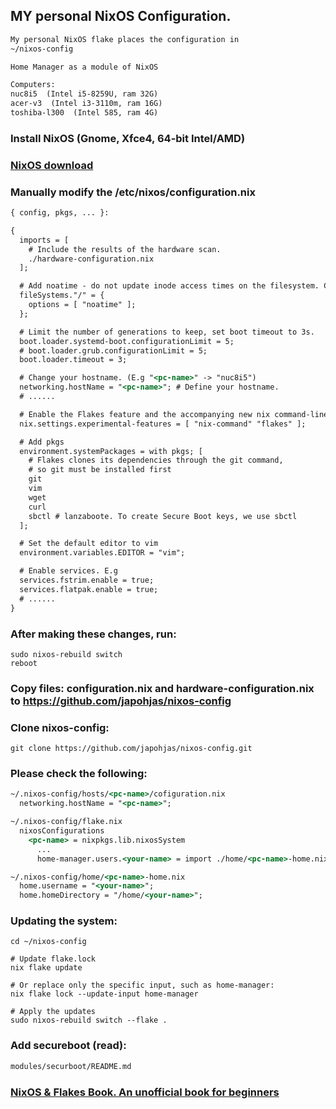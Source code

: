 ## MY personal NixOS Configuration.
```htm
My personal NixOS flake places the configuration in
~/nixos-config

Home Manager as a module of NixOS

Computers:
nuc8i5  (Intel i5-8259U, ram 32G)
acer-v3  (Intel i3-3110m, ram 16G)
toshiba-l300  (Intel 585, ram 4G)

```
### Install NixOS (Gnome, Xfce4, 64-bit Intel/AMD)
### [NixOS download](https://nixos.org/download/)

### Manually modify the /etc/nixos/configuration.nix
```htm
{ config, pkgs, ... }:

{
  imports = [
    # Include the results of the hardware scan.
    ./hardware-configuration.nix
  ];

  # Add noatime - do not update inode access times on the filesystem. Can help performance.
  fileSystems."/" = { 
    options = [ "noatime" ];
  };

  # Limit the number of generations to keep, set boot timeout to 3s.
  boot.loader.systemd-boot.configurationLimit = 5;
  # boot.loader.grub.configurationLimit = 5;
  boot.loader.timeout = 3;

  # Change your hostname. (E.g "<pc-name>" -> "nuc8i5")
  networking.hostName = "<pc-name>"; # Define your hostname.
  # ......  

  # Enable the Flakes feature and the accompanying new nix command-line tool
  nix.settings.experimental-features = [ "nix-command" "flakes" ];

  # Add pkgs
  environment.systemPackages = with pkgs; [
    # Flakes clones its dependencies through the git command,
    # so git must be installed first
    git
    vim
    wget
    curl
    sbctl # lanzaboote. To create Secure Boot keys, we use sbctl
  ];

  # Set the default editor to vim
  environment.variables.EDITOR = "vim";

  # Enable services. E.g
  services.fstrim.enable = true;
  services.flatpak.enable = true;
  # ......
}
```
### After making these changes, run:
```console
sudo nixos-rebuild switch
reboot
```

### Copy files: configuration.nix and hardware-configuration.nix to https://github.com/japohjas/nixos-config


### Clone nixos-config:
```console
git clone https://github.com/japohjas/nixos-config.git
```

### Please check the following:
```htm
~/.nixos-config/hosts/<pc-name>/cofiguration.nix
  networking.hostName = "<pc-name>";

~/.nixos-config/flake.nix
  nixosConfigurations
    <pc-name> = nixpkgs.lib.nixosSystem 
      ...
      home-manager.users.<your-name> = import ./home/<pc-name>-home.nix;   

~/.nixos-config/home/<pc-name>-home.nix
  home.username = "<your-name>";
  home.homeDirectory = "/home/<your-name>";
```

### Updating the system:
```console
cd ~/nixos-config

# Update flake.lock
nix flake update

# Or replace only the specific input, such as home-manager:
nix flake lock --update-input home-manager

# Apply the updates
sudo nixos-rebuild switch --flake .
```

### Add secureboot (read):
```htm
modules/securboot/README.md
```


### [NixOS & Flakes Book. An unofficial book for beginners](https://nixos-and-flakes.thiscute.world/)

